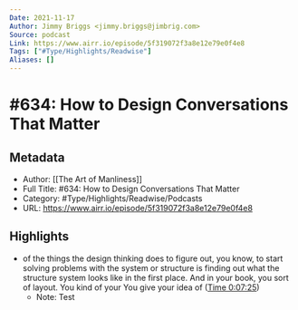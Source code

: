 ```yaml
---
Date: 2021-11-17
Author: Jimmy Briggs <jimmy.briggs@jimbrig.com>
Source: podcast
Link: https://www.airr.io/episode/5f319072f3a8e12e79e0f4e8
Tags: ["#Type/Highlights/Readwise"]
Aliases: []
---
```

# #634: How to Design Conversations That Matter

## Metadata
- Author: [[The Art of Manliness]]
- Full Title: #634: How to Design Conversations That Matter
- Category: #Type/Highlights/Readwise/Podcasts
- URL: https://www.airr.io/episode/5f319072f3a8e12e79e0f4e8

## Highlights
- of the things the design thinking does to figure out, you know, to start solving problems with the system or structure is finding out what the structure system looks like in the first place. And in your book, you sort of layout. You kind of your You give your idea of ([Time 0:07:25](https://www.airr.io/quote/5f372da5a7c7e0db8299a8f3))
    - Note: Test
